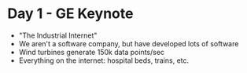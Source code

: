 # Day 1 - GE Keynote #

* "The Industrial Internet"
* We aren't a software company, but have developed lots of software
* Wind turbines generate 150k data points/sec
* Everything on the internet: hospital beds, trains, etc.
